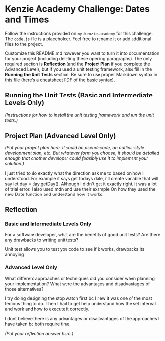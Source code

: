 # Kenzie Academy Challenge: Dates and Times

Follow the instructions provided on `my.kenzie.academy` for this challenge. The `code.js` file is a placeholder. Feel free to rename it or add additional files to the project.

Customize this README.md however you want to turn it into documentation for your project (including deleting these opening paragraphs). The only required section is **Reflection** (and the **Project Plan** if you complete the Advanced Level), but if you used a unit testing framework, also fill in the **Running the Unit Tests** section. Be sure to use proper Markdown syntax in this file (here's a [cheatsheet PDF](https://guides.github.com/pdfs/markdown-cheatsheet-online.pdf) of the basic syntax).

## Running the Unit Tests (Basic and Intermediate Levels Only)

_(Instructions for how to install the unit testing framework and run the unit tests.)_

## Project Plan (Advanced Level Only)

_(Put your project plan here. It could be pseudocode, an outline-style development plan, etc. But whatever form you choose, it should be detailed enough that another developer could feasibly use it to implement your solution.)_
 

 I just tried to do exactly what the direction ask me to based on how I understood. For example it says get todays date, i'll create variable that will say let day = day.getDay(). Although I didn't get it exactly right. It was a lot of trial error. I also used mdn and use their example On how they used the new Date function and understand how it works.
## Reflection

### Basic and Intermediate Levels Only

For a software developer, what are the benefits of good unit tests? Are there any drawbacks to writing unit tests?

Unit test allows you to test you code to see if it works, drawbacks its annoying

### Advanced Level Only

What different approaches or techniques did you consider when planning your implementation? What were the advantages and disadvantages of those alternatives?

I try doing designing the stop watch first bc I new it was one of the most tedious thing to do.
Then I had to get help understand how the set interval and work and how to execute it correctly.

I dont believe there is any advantages or disadvantages of the approaches I have taken bc both require time.

_(Put your reflection answer here.)_
